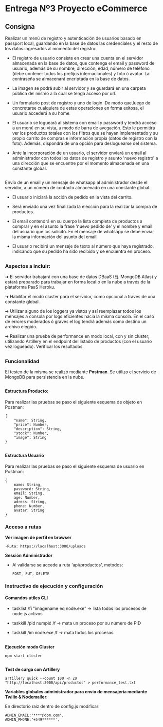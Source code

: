 # Entrega Nº3 Proyecto eCommerce

  

## Consigna

  Realizar un  menú  de  registro  y  autenticación  de  usuarios  basado  en  passport  local, guardando  en la  base  de  datos  las  credenciales  y  el  resto  de  los  datos  ingresados  al  momento  del registro.

 - El  registro  de  usuario  consiste  en  crear  una  cuenta  en  el servidor  almacenada  en  la  base  de datos, que  contenga  el 
   email  y  password  de  usuario, además  de  su  nombre, dirección, edad, número  de  teléfono (debe  contener  todos  los  prefijos 
   internacionales) y  foto  ó  avatar. La contraseña  se  almacenará encriptada  en  la  base  de  datos.

  - La  imagen  se  podrá  subir  al  servidor  y  se  guardará  en  una carpeta  pública  del  mismo  a  la  cual se  tenga  acceso  por 
   url.

 
 - Un  formulario  post  de  registro  y  uno  de  login. De  modo  que,luego  de  concretarse  cualquiera de  estas  operaciones  en  forma 
exitosa, el  usuario  accederá  a  su  home.

  - El  usuario  se  logueará  al  sistema  con  email  y  password  y  tendrá  acceso  a  un  menú  en  su  vista, a modo  de  barra  de avegación. Esto  le  permitirá  ver  los  productos  totales  con los  filtros  que  se hayan implementado  y  su  propio  carrito  de compras  e  información  propia (datos  de  registro  con la  foto). Además, dispondrá  de  una  opción  para  desloguearse  del  sistema.
   
 - Ante  la  incorporación  de  un  usuario, el  servidor  enviará  un 
   email  al  administrador  con  todos  los datos  de  registro  y  asunto  'nuevo registro'  a  una  dirección  que  se  encuentre  por  el  momento almacenada  en  una  constante  global.

  ##
Envío  de  un  email  y  un  mensaje  de  whatsapp  al  administrador  desde  el  servidor, a  un número  de  contacto  almacenado  en  una  constante  global.

 - El  usuario  iniciará  la  acción  de  pedido  en  la  vista  del  carrito.

 - Será  enviado  una  vez  finalizada  la  elección  para  la  realizar la  compra  de  productos.

 - El  email  contendrá  en  su  cuerpo  la  lista  completa  de productos  a  comprar  y  en  el  asunto  la  frase 'nuevo pedido de' y  el  nombre  y  email  del  usuario  que  los  solicitó. En  el mensaje  de  whatsapp se  debe  enviar  la  misma  información  del 
   asunto  del  email.

 - El  usuario  recibirá  un  mensaje  de  texto  al  número  que  haya registrado, indicando  que  su  pedido ha  sido  recibido  y  se 
   encuentra  en  proceso.

  
##
### Aspectos  a incluir:

➔ El  servidor  trabajará  con  una  base  de  datos  DBaaS (Ej. MongoDB  Atlas) y  estará  preparado para  trabajar  en  forma  local  o  en  la  nube  a  través  de  la  plataforma  PaaS  Heroku.

  ➔ Habilitar  el  modo  cluster  para  el  servidor, como  opcional  a  través  de  una  constante  global.

  ➔ Utilizar  alguno  de  los  loggers  ya  vistos  y  así  reemplazar  todos  los  mensajes  a  consola  por  logs eficientes  hacia  la  misma  consola. En  el  caso  de  errores  moderados  ó  graves  el  log  tendrá además  como  destino  un  archivo  elegido.

  ➔ Realizar  una  prueba  de  performance  en  modo  local, con  y  sin  cluster, utilizando  Artillery  en  el endpoint  del  listado  de  productos (con  el  usuario  vez  logueado). Verificar  los  resultados.
  
##
### Funcionalidad

El testeo de la misma se realizó mediante **Postman**. Se utilizo el servicio de MongoDB para persistencia en la nube.


##
#### Estructura Producto:

Para realizar las pruebas se paso el siguiente esquema de objeto en Postman:

  

    {
        "name": String,
        "price": Number,
        "description": String,
        "stock": Number,
        "image": String
    }

##
#### Estructura Usuario
Para realizar las pruebas se paso el siguiente esquema de usuario en Postman:
  

    {
        name: String,
        password: String,
        email: String,
        age: Number,
        adress: String,
        phone: Number,
        avatar: String
    }


### Acceso a rutas

**Ver imagen de perfil en browser**
    
    -Ruta: https://localhost:3000/uploads 

**Sessión Administrador**

- Al validarse se accede a ruta 'api/productos', metodos:
    
      POST, PUT, DELETE


### Instructivo de ejecución y configuración


#### Comandos utiles CLI

- tasklist /fi "imagename eq node.exe" -> lista todos los procesos de node.js activos

- taskkill /pid numpid /f -> mata un proceso por su número de PID

- taskkill /im node.exe /f -> mata todos los procesos

##
**Ejecución modo Cluster**

    npm start cluster 

##
**Test de carga con Artillery**

    artillery quick --count 100 -n 20 "http://localhost:3000/api/productos" > performance_test.txt

**Variables globales administrador para envio de mensajeria mediante Twilio & Nodemailer**:

En directorio raiz dentro de config.js modificar:

    ADMIN_EMAIL:'****@dom.com',
    ADMIN_PHONE:'+549******',

